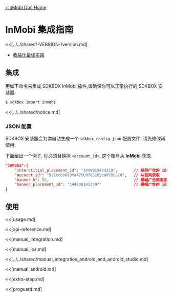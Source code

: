 [&#8249; InMobi Doc Home](./)

<h1>InMobi 集成指南</h1>
<<[../../shared/-VERSION-/version.md]

- [收益化最佳实践](https://support.inmobi.com/monetize/best-practices/)

## 集成
用如下命令来集成 SDKBOX InMobi 插件,请确保你可以正常执行的 SDKBOX 安装器.
```bash
$ sdkbox import inmobi
```

<<[../../shared/notice.md]

<!--## Configuration
<<[../../shared/sdkbox_cloud.md]
<<[../../shared/remote_application_config.md]-->

### JSON 配置
SDKBOX 安装器会为你自动生成一个 `sdkbox_config.json` 配置文件, 请先修改再使用.

下面给出一个例子, 你必须替换掉 `<account_id>`, 这个账号从 [__InMobi__](http://www.inmobi.com/)
获取.

```json
"InMobi":{
	"interstitial_placement_id": "1449919424310", 		// 插屏广告的 id
    "account_id": "922cc696d9fa475097651b5cad78567d",	// 从官网获取
    "banner_h": 50, 									// 横幅广告得高度
    "banner_placement_id": "1447081423897" 				// 横幅广告的 id, 不需要可以删除
}
```

<!--<<[sdkbox-config-encrypt.md]-->

## 使用
<<[usage.md]

<<[api-reference.md]

<<[manual_integration.md]

<<[manual_ios.md]

<<[../../shared/manual_integration_android_and_android_studio.md]

<<[manual_android.md]

<<[extra-step.md]

<<[proguard.md]
